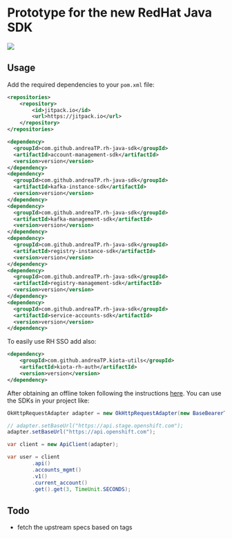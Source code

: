 # Prototype for the new RedHat Java SDK

[![](https://jitpack.io/v/andreaTP/rh-java-sdk.svg)](https://jitpack.io/#andreaTP/rh-java-sdk)

## Usage

Add the required dependencies to your `pom.xml` file:

```xml
<repositories>
    <repository>
        <id>jitpack.io</id>
        <url>https://jitpack.io</url>
    </repository>
</repositories>

<dependency>
  <groupId>com.github.andreaTP.rh-java-sdk</groupId>
  <artifactId>account-management-sdk</artifactId>
  <version>version</version>
</dependency>
<dependency>
  <groupId>com.github.andreaTP.rh-java-sdk</groupId>
  <artifactId>kafka-instance-sdk</artifactId>
  <version>version</version>
</dependency>
<dependency>
  <groupId>com.github.andreaTP.rh-java-sdk</groupId>
  <artifactId>kafka-management-sdk</artifactId>
  <version>version</version>
</dependency>
<dependency>
  <groupId>com.github.andreaTP.rh-java-sdk</groupId>
  <artifactId>registry-instance-sdk</artifactId>
  <version>version</version>
</dependency>
<dependency>
  <groupId>com.github.andreaTP.rh-java-sdk</groupId>
  <artifactId>registry-management-sdk</artifactId>
  <version>version</version>
</dependency>
<dependency>
  <groupId>com.github.andreaTP.rh-java-sdk</groupId>
  <artifactId>service-accounts-sdk</artifactId>
  <version>version</version>
</dependency>

```

To easily use RH SSO add also:
```xml
<dependency>
    <groupId>com.github.andreaTP.kiota-utils</groupId>
    <artifactId>kiota-rh-auth</artifactId>
    <version>version</version>
</dependency>
```

After obtaining an offline token following the instructions [here](https://access.redhat.com/articles/3626371).
You can use the SDKs in your project like:

```java
OkHttpRequestAdapter adapter = new OkHttpRequestAdapter(new BaseBearerTokenAuthenticationProvider(new RHAccessTokenProvider(offline_token)));

// adapter.setBaseUrl("https://api.stage.openshift.com");
adapter.setBaseUrl("https://api.openshift.com");

var client = new ApiClient(adapter);

var user = client
        .api()
        .accounts_mgmt()
        .v1()
        .current_account()
        .get().get(3, TimeUnit.SECONDS);
```


## Todo

- fetch the upstream specs based on tags

